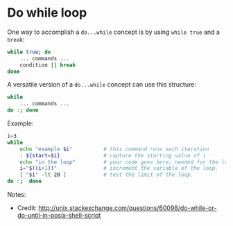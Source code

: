 # Do while loop

One way to accomplish a `do...while` concept is by using `while true` and a `break`:

```sh
while true; do
    ... commands ...
    condition || break
done
```

A versatile version of a `do...while` concept can use this structure:

```sh
while
    ... commands ...
do :; done
```

Example:

```sh
i=3
while
    echo "example $i"          # this command runs each iteration
    : ${start=$i}              # capture the starting value of i
    echo "in the loop"         # your code goes here; needed for the loop
    i="$((i+1))"               # increment the variable of the loop.
    [ "$i" -lt 20 ]            # test the limit of the loop.
do :;  done
```

Notes:

  * Credit: http://unix.stackexchange.com/questions/60098/do-while-or-do-until-in-posix-shell-script
